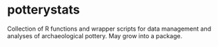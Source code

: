 # potterystats
Collection of R functions and wrapper scripts for data management and analyses of archaeological pottery. May grow into a package.

